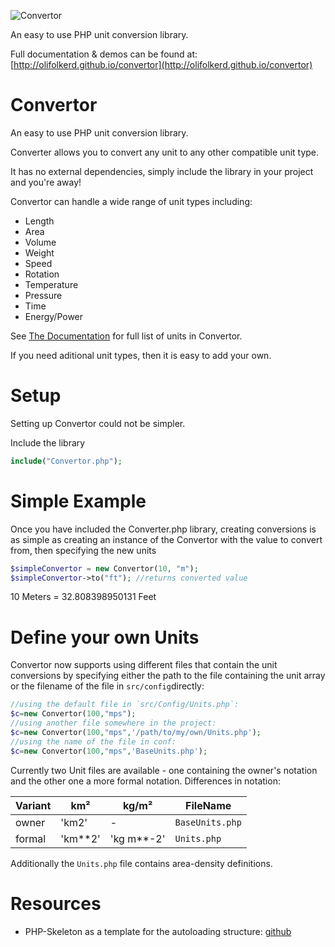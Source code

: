![Convertor](http://olifolkerd.github.io/convertor/images/logo.png)

An easy to use PHP unit conversion library.

Full documentation & demos can be found at: [http://olifolkerd.github.io/convertor](http://olifolkerd.github.io/convertor)

Convertor
================================

An easy to use PHP unit conversion library.

Converter allows you to convert any unit to any other compatible unit type.

It has no external dependencies, simply include the library in your project and you're away!

Convertor can handle a wide range of unit types including:
<ul>
	<li>Length</li>
	<li>Area</li>
	<li>Volume</li>
	<li>Weight</li>
	<li>Speed</li>
	<li>Rotation</li>
	<li>Temperature</li>
	<li>Pressure</li>
	<li>Time</li>
	<li>Energy/Power</li>
</ul>

See [The Documentation](http://olifolkerd.github.io/convertor) for full list of units in Convertor.

If you need aditional unit types, then it is easy to add your own.

Setup
================================
Setting up Convertor could not be simpler.

Include the library
```php
include("Convertor.php");
```


Simple Example
================================

Once you have included the Converter.php library, creating conversions is as simple as creating an instance of the Convertor with the value to convert from, then specifying the new units

```php
$simpleConvertor = new Convertor(10, "m");
$simpleConvertor->to("ft"); //returns converted value
```
10 Meters = 32.808398950131 Feet

Define your own Units
================================
Convertor now supports using different files that contain the unit conversions by specifying either the path to the file containing the unit array or the filename of the file in `src/config`directly:
```php
//using the default file in `src/Config/Units.php`:
$c=new Convertor(100,"mps");
//using another file somewhere in the project:
$c=new Convertor(100,"mps",'/path/to/my/own/Units.php');
//using the name of the file in conf:
$c=new Convertor(100,"mps",'BaseUnits.php');
```

Currently two Unit files are available - one containing the owner's notation and the other one a more formal notation.
Differences in notation:

| Variant | km²     | kg/m²      | FileName        |
|---------|---------|------------|-----------------|
| owner   | 'km2'   | -          | `BaseUnits.php` |
| formal  | 'km**2' | 'kg m**-2' | `Units.php`     |

Additionally the `Units.php` file contains area-density definitions.


Resources
================================
- PHP-Skeleton as a template for the autoloading structure: [github](https://github.com/petk/php-skeleton)